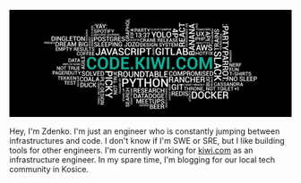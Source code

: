 ![code kiwi](codekiwi.png)

Hey, I'm Zdenko. I'm just an engineer who is constantly jumping between infrastructures and code. I don't know if I'm SWE or SRE, but I like building tools for other engineers. I'm currently working for [kiwi.com](https://kiwi.com) as an infrastructure engineer. In my spare time, I'm blogging for our local tech community in Kosice.
